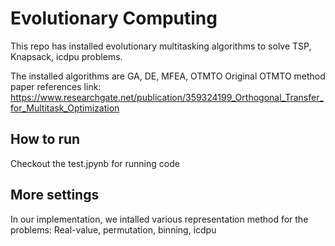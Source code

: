 # Evolutionary Computing

This repo has installed evolutionary multitasking algorithms to solve TSP, Knapsack, icdpu problems. 

The installed algorithms are GA, DE, MFEA, OTMTO
Original OTMTO method paper references link: https://www.researchgate.net/publication/359324199_Orthogonal_Transfer_for_Multitask_Optimization

## How to run
Checkout the test.jpynb for running code

## More settings
In our implementation, we intalled various representation method for the problems: Real-value, permutation, binning, icdpu

